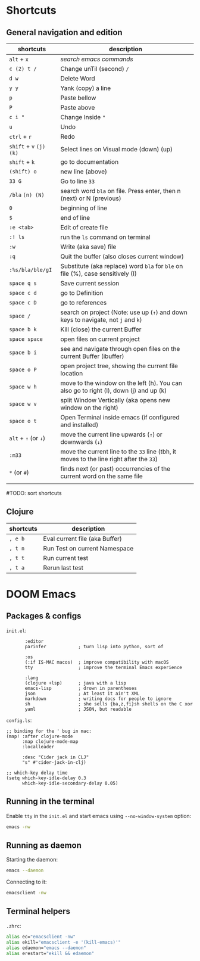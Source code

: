 # Shortcuts

## General navigation and edition 

| shortcuts               | description                                                                             |
|-------------------------|-----------------------------------------------------------------------------------------|
| `alt` + `x`             | *search emacs commands*                                                                 |
| `c (2) t /`             | Change unTil (second) `/`                                                               |
| `d w`                   | Delete Word                                                                             |
| `y y`                   | Yank (copy) a line                                                                      |
| `p`                     | Paste bellow                                                                            |
| `P`                     | Paste above                                                                             |
| `c i "`                 | Change Inside `"`                                                                       |
| `u`                     | Undo                                                                                    |
| `ctrl` + `r`            | Redo                                                                                    |
| `shift` + `v` `(j) (k)` | Select lines on Visual mode (down) (up)                                                 |
| `shift` + `k`           | go to documentation                                                                     |
| `(shift) o`             | new line (above)                                                                        |
| `33 G`                  | Go to line `33`                                                                         |
| `/bla` `(n) (N)`        | search word `bla` on file. Press enter, then n (next) or N (previous)                   |
| `0`                     | beginning of line                                                                       |
| `$`                     | end of line                                                                             |
| `:e <tab>`              | Edit of create file                                                                     |
| `:! ls`                 | run the `ls` command on terminal                                                        |
| `:w`                    | Write (aka save) file                                                                   |
| `:q`                    | Quit the buffer (also closes current window)                                            |
| `:%s/bla/ble/gI`        | Substitute (aka replace) word `bla` for `ble` on file (%), case sensitively (I)         |
| `space q s`             | Save current session                                                                    |
| `space c d`             | go to Definition                                                                        |
| `space c D`             | go to references                                                                        |
| `space /`               | search on project (Note: use up (`↑`) and down keys to navigate, not `j` and `k`)       |
| `space b k`             | Kill (close) the current Buffer                                                         |
| `space space`           | open files on current project                                                           |
| `space b i`             | see and navigate through open files on the current Buffer (ibuffer)                     |
| `space o P`             | open project tree, showing the current file location                                    |
| `space w h`             | move to the window on the left (h). You can also go to right (l), down (j) and up (k)   |
| `space w v`             | split Window Vertically (aka opens new window on the right)                             |
| `space o t`             | Open Terminal inside emacs (if configured and installed)                                |
| `alt` + `↑` (or `↓`)    | move the current line upwards (`↑`) or downwards (`↓`)                                  |
| `:m33`                  | move the current line to the `33` line (tbh, it moves to the line right after the `33`) |
| `*` (or `#`)            | finds next (or past) occurrencies of the current word on the same file                  |
|                         |                                                                                         |


#TODO: sort shortcuts 

## Clojure

| shortcuts | description                    |
|-----------|--------------------------------|
| `, e b`   | Eval current file (aka Buffer) |
| `, t n`   | Run Test on current Namespace  |
| `, t t`   | Run current test               |
| `, t a`   | Rerun last test                |


# DOOM Emacs

## Packages & configs

`init.el`:

``` emacs-lisp
       :editor
       parinfer            ; turn lisp into python, sort of

       :os
       (:if IS-MAC macos)  ; improve compatibility with macOS
       tty                 ; improve the terminal Emacs experience

       :lang
       (clojure +lsp)      ; java with a lisp
       emacs-lisp          ; drown in parentheses
       json                ; At least it ain't XML
       markdown            ; writing docs for people to ignore
       sh                  ; she sells {ba,z,fi}sh shells on the C xor
       yaml                ; JSON, but readable
```

`config.ls`:


```emacs-lisp
;; binding for the ' bug in mac:
(map! :after clojure-mode
      :map clojure-mode-map
      :localleader

      :desc "Cider jack in CLJ"
      "s" #'cider-jack-in-clj)

;; which-key delay time
(setq which-key-idle-delay 0.3
      which-key-idle-secondary-delay 0.05)
```

## Running in the terminal

Enable `tty` in the `init.el` and start emacs using `--no-window-system` option:

```sh
emacs -nw
```

## Running as daemon

Starting the daemon:

```sh
emacs --daemon
```

Connecting to it:

```sh
emacsclient -nw
```

## Terminal helpers

`.zhrc`:

``` sh
alias ec="emacsclient -nw"
alias ekill="emacsclient -e '(kill-emacs)'"
alias edaemon="emacs --daemon"
alias erestart="ekill && edaemon"
```

